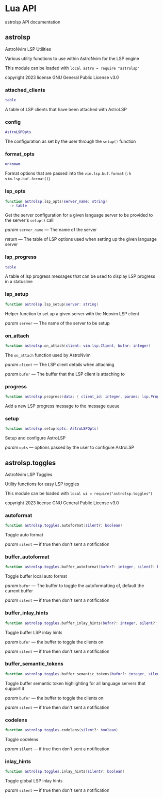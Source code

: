 # Lua API

astrolsp API documentation

## astrolsp

AstroNvim LSP Utilities

Various utility functions to use within AstroNvim for the LSP engine

This module can be loaded with `local astro = require "astrolsp"`

copyright 2023
license GNU General Public License v3.0

### attached_clients


```lua
table
```

 A table of LSP clients that have been attached with AstroLSP

### config


```lua
AstroLSPOpts
```

 The configuration as set by the user through the `setup()` function

### format_opts


```lua
unknown
```

 Format options that are passed into the `vim.lsp.buf.format` (`:h vim.lsp.buf.format()`)

### lsp_opts


```lua
function astrolsp.lsp_opts(server_name: string)
  -> table
```

 Get the server configuration for a given language server to be provided to the server's `setup()` call

*param* `server_name` — The name of the server

*return* — The table of LSP options used when setting up the given language server

### lsp_progress


```lua
table
```

 A table of lsp progress messages that can be used to display LSP progress in a statusline

### lsp_setup


```lua
function astrolsp.lsp_setup(server: string)
```

 Helper function to set up a given server with the Neovim LSP client

*param* `server` — The name of the server to be setup

### on_attach


```lua
function astrolsp.on_attach(client: vim.lsp.Client, bufnr: integer)
```

 The `on_attach` function used by AstroNvim

*param* `client` — The LSP client details when attaching

*param* `bufnr` — The buffer that the LSP client is attaching to

### progress


```lua
function astrolsp.progress(data: { client_id: integer, params: lsp.ProgressParams })
```

 Add a new LSP progress message to the message queue

### setup


```lua
function astrolsp.setup(opts: AstroLSPOpts)
```

 Setup and configure AstroLSP

*param* `opts` — options passed by the user to configure AstroLSP


## astrolsp.toggles

AstroNvim LSP Toggles

Utility functions for easy LSP toggles

This module can be loaded with `local ui = require("astrolsp.toggles")`

copyright 2023
license GNU General Public License v3.0

### autoformat


```lua
function astrolsp.toggles.autoformat(silent?: boolean)
```

 Toggle auto format

*param* `silent` — if true then don't sent a notification

### buffer_autoformat


```lua
function astrolsp.toggles.buffer_autoformat(bufnr?: integer, silent?: boolean)
```

 Toggle buffer local auto format

*param* `bufnr` — The buffer to toggle the autoformatting of, default the current buffer

*param* `silent` — if true then don't sent a notification

### buffer_inlay_hints


```lua
function astrolsp.toggles.buffer_inlay_hints(bufnr?: integer, silent?: boolean)
```

 Toggle buffer LSP inlay hints

*param* `bufnr` — the buffer to toggle the clients on

*param* `silent` — if true then don't sent a notification

### buffer_semantic_tokens


```lua
function astrolsp.toggles.buffer_semantic_tokens(bufnr?: integer, silent?: boolean)
```

 Toggle buffer semantic token highlighting for all language servers that support it

*param* `bufnr` — the buffer to toggle the clients on

*param* `silent` — if true then don't sent a notification

### codelens


```lua
function astrolsp.toggles.codelens(silent?: boolean)
```

 Toggle codelens

*param* `silent` — if true then don't sent a notification

### inlay_hints


```lua
function astrolsp.toggles.inlay_hints(silent?: boolean)
```

 Toggle global LSP inlay hints

*param* `silent` — if true then don't sent a notification


